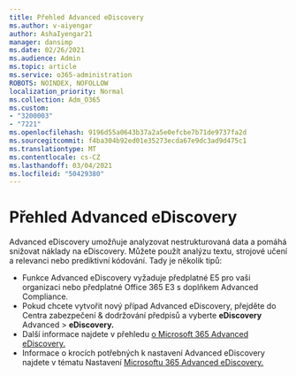 ```yaml
---
title: Přehled Advanced eDiscovery
ms.author: v-aiyengar
author: AshaIyengar21
manager: dansimp
ms.date: 02/26/2021
ms.audience: Admin
ms.topic: article
ms.service: o365-administration
ROBOTS: NOINDEX, NOFOLLOW
localization_priority: Normal
ms.collection: Adm_O365
ms.custom:
- "3200003"
- "7221"
ms.openlocfilehash: 9196d55a0643b37a2a5e0efcbe7b71de9737fa2d
ms.sourcegitcommit: f4ba304b92ed01e35273ecda67e9dc3ad9d475c1
ms.translationtype: MT
ms.contentlocale: cs-CZ
ms.lasthandoff: 03/04/2021
ms.locfileid: "50429380"
---
```

# <a name="overview-of-advanced-ediscovery"></a>Přehled Advanced eDiscovery

Advanced eDiscovery umožňuje analyzovat nestrukturovaná data a pomáhá snižovat náklady na eDiscovery. Můžete použít analýzu textu, strojové učení a relevanci nebo prediktivní kódování. Tady je několik tipů:

- Funkce Advanced eDiscovery vyžaduje předplatné E5 pro vaši organizaci nebo předplatné Office 365 E3 s doplňkem Advanced Compliance.
- Pokud chcete vytvořit nový případ Advanced eDiscovery, přejděte do Centra zabezpečení & dodržování předpisů a vyberte **eDiscovery** Advanced [](https://go.microsoft.com/fwlink/p/?linkid=2077143)  >  **eDiscovery.**
- Další informace najdete v přehledu [o Microsoft 365 Advanced eDiscovery.](https://go.microsoft.com/fwlink/?linkid=2101588)
- Informace o krocích potřebných k nastavení Advanced eDiscovery najdete v tématu Nastavení [Microsoftu 365 Advanced eDiscovery.](https://go.microsoft.com/fwlink/?linkid=2122672)